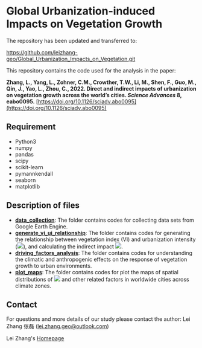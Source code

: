 # Global Urbanization-induced Impacts on Vegetation Growth

The repository has been updated and transferred to:

https://github.com/leizhang-geo/Global_Urbanization_Impacts_on_Vegetation.git

This repository contains the code used for the analysis in the paper:

**Zhang, L., Yang, L., Zohner, C.M., Crowther, T.W., Li, M., Shen, F., Guo, M., Qin, J., Yao, L., Zhou, C., 2022. Direct and indirect impacts of urbanization on vegetation growth across the world’s cities. *Science Advances* 8, eabo0095.** [https://doi.org/10.1126/sciadv.abo0095](https://doi.org/10.1126/sciadv.abo0095)

## Requirement
- Python3
- numpy
- pandas
- scipy
- scikit-learn
- pymannkendall
- seaborn
- matplotlib

## Description of files
- [**data_collection**](https://github.com/zlxy9892/Global_Urbanization_Impacts_on_Vegetation/tree/main/data_collection): The folder contains codes for collecting data sets from Google Earth Engine.
- [**generate_vi_ui_relationship**](https://github.com/zlxy9892/Global_Urbanization_Impacts_on_Vegetation/tree/main/generate_vi_ui_relationship): The folder contains codes for generating the relationship between vegetation index (VI) and urbanization intensity (![](http://latex.codecogs.com/gif.latex?\\beta)), and calculating the indirect impact ![](http://latex.codecogs.com/gif.latex?\\omega_i).
- [**driving_factors_analysis**](https://github.com/zlxy9892/Global_Urbanization_Impacts_on_Vegetation/tree/main/driving_factors_analysis): The folder contains codes for understanding the climatic and anthropogenic effects on the response of vegetation growth to urban environments.
- [**plot_maps**](https://github.com/zlxy9892/Global_Urbanization_Impacts_on_Vegetation/tree/main/plot_maps): The folder contains codes for plot the maps of spatial distributions of ![](http://latex.codecogs.com/gif.latex?\\omega_i) and other related factors in worldwide cities across climate zones.

## Contact

For questions and more details of our study please contact the author: Lei Zhang 张磊 (lei.zhang.geo@outlook.com)

Lei Zhang's [Homepage](https://zlxy9892.github.io/)
